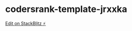 # codersrank-template-jrxxka

[Edit on StackBlitz ⚡️](https://stackblitz.com/edit/codersrank-template-jrxxka)